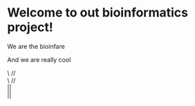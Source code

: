 # Welcome to out bioinformatics project!
We are the bioinfare

And we are really cool

\\    // <br />
 \\  // <br />
   || <br />
   || <br />
   
